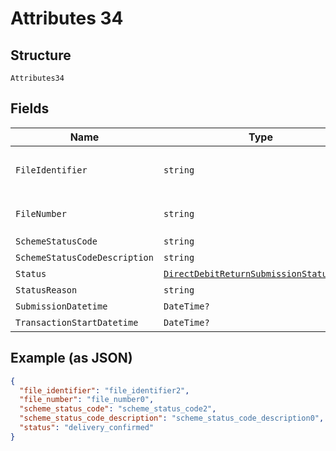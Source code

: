 
# Attributes 34

## Structure

`Attributes34`

## Fields

| Name | Type | Tags | Description |
|  --- | --- | --- | --- |
| `FileIdentifier` | `string` | Optional | **Constraints**: *Pattern*: `^[0-9a-zA-Z]+$` |
| `FileNumber` | `string` | Optional | **Constraints**: *Pattern*: `^[0-9]+$` |
| `SchemeStatusCode` | `string` | Optional | - |
| `SchemeStatusCodeDescription` | `string` | Optional | - |
| `Status` | [`DirectDebitReturnSubmissionStatusEnum?`](../../doc/models/direct-debit-return-submission-status-enum.md) | Optional | - |
| `StatusReason` | `string` | Optional | - |
| `SubmissionDatetime` | `DateTime?` | Optional | - |
| `TransactionStartDatetime` | `DateTime?` | Optional | - |

## Example (as JSON)

```json
{
  "file_identifier": "file_identifier2",
  "file_number": "file_number0",
  "scheme_status_code": "scheme_status_code2",
  "scheme_status_code_description": "scheme_status_code_description0",
  "status": "delivery_confirmed"
}
```

